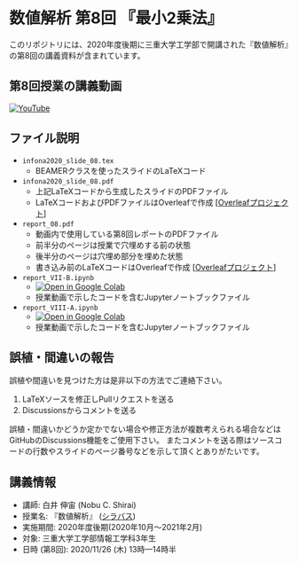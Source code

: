 # 数値解析 第8回 『最小2乗法』

このリポジトリには、2020年度後期に三重大学工学部で開講された『数値解析』の第8回の講義資料が含まれています。

## 第8回授業の講義動画

[![YouTube](https://img.shields.io/badge/YouTube-%23FF0000.svg?style=for-the-badge&logo=YouTube&logoColor=white)](https://youtu.be/kh-Khsm8d6g)

## ファイル説明

- `infona2020_slide_08.tex`
    - BEAMERクラスを使ったスライドのLaTeXコード
- `infona2020_slide_08.pdf`
    - 上記LaTeXコードから生成したスライドのPDFファイル
    - LaTeXコードおよびPDFファイルはOverleafで作成 [[Overleafプロジェクト](https://www.overleaf.com/read/pdhrzpmhmhbp)]
- `report_08.pdf`
    - 動画内で使用している第8回レポートのPDFファイル
    - 前半分のページは授業で穴埋めする前の状態
    - 後半分のページは穴埋め部分を埋めた状態
    - 書き込み前のLaTeXコードはOverleafで作成 [[Overleafプロジェクト](https://www.overleaf.com/read/gcwttdqtzqds)]
- `report_VII-B.ipynb`
    - [![Open in Google Colab](https://colab.research.google.com/assets/colab-badge.svg)](https://colab.research.google.com/drive/1JdE5lYCVWNB7g0yqZsFmveVaaIo5nUHr?usp=sharing)
    - 授業動画で示したコードを含むJupyterノートブックファイル
- `report_VIII-A.ipynb`
    - [![Open in Google Colab](https://colab.research.google.com/assets/colab-badge.svg)](https://colab.research.google.com/drive/1cYPkg_kjCDMj0YSnjIqAUQrHR3UZFRXB?usp=sharing)
    - 授業動画で示したコードを含むJupyterノートブックファイル

## 誤植・間違いの報告

誤植や間違いを見つけた方は是非以下の方法でご連絡下さい。

1. LaTeXソースを修正しPullリクエストを送る
2. Discussionsからコメントを送る

誤植・間違いかどうか定かでない場合や修正方法が複数考えられる場合などはGitHubのDiscussions機能をご使用下さい。
またコメントを送る際はソースコードの行数やスライドのページ番号などを示して頂くとありがたいです。

## 講義情報

- 講師: 白井 伸宙 (Nobu C. Shirai)
- 授業名: 『数値解析』 ([シラバス](http://syllabus.mie-u.ac.jp/syllabus/2020/?action=display&id=12353))
- 実施期間: 2020年度後期(2020年10月～2021年2月)
- 対象:  三重大学工学部情報工学科3年生
- 日時 (第8回): 2020/11/26 (木) 13時—14時半

